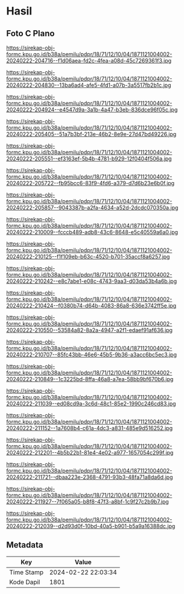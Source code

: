 # Hasil

## Foto C Plano

https://sirekap-obj-formc.kpu.go.id/b38a/pemilu/pdpr/18/71/12/10/04/1871121004002-20240222-204716--f1d06aea-fd2c-4fea-a08d-45c7269361f3.jpg

https://sirekap-obj-formc.kpu.go.id/b38a/pemilu/pdpr/18/71/12/10/04/1871121004002-20240222-204830--13ba6ad4-afe5-4fd1-a07b-3a5517fb2b1c.jpg

https://sirekap-obj-formc.kpu.go.id/b38a/pemilu/pdpr/18/71/12/10/04/1871121004002-20240222-204924--e4547d9a-3a1b-4a47-b3eb-836dce96f05c.jpg

https://sirekap-obj-formc.kpu.go.id/b38a/pemilu/pdpr/18/71/12/10/04/1871121004002-20240222-205405--51a7b3bf-213e-46b2-8e9e-27d47bd49226.jpg

https://sirekap-obj-formc.kpu.go.id/b38a/pemilu/pdpr/18/71/12/10/04/1871121004002-20240222-205551--ef3163ef-5b4b-4781-b929-12f0404f506a.jpg

https://sirekap-obj-formc.kpu.go.id/b38a/pemilu/pdpr/18/71/12/10/04/1871121004002-20240222-205722--fb95bcc6-83f9-4fd6-a379-d7d6b23e6b0f.jpg

https://sirekap-obj-formc.kpu.go.id/b38a/pemilu/pdpr/18/71/12/10/04/1871121004002-20240222-205857--9043387b-a2fa-4634-a52d-2dcdc070350a.jpg

https://sirekap-obj-formc.kpu.go.id/b38a/pemilu/pdpr/18/71/12/10/04/1871121004002-20240222-210009--fcccb489-adb8-43c6-8648-e5c40559a6a0.jpg

https://sirekap-obj-formc.kpu.go.id/b38a/pemilu/pdpr/18/71/12/10/04/1871121004002-20240222-210125--f1f109eb-b63c-4520-b701-35accf8a6257.jpg

https://sirekap-obj-formc.kpu.go.id/b38a/pemilu/pdpr/18/71/12/10/04/1871121004002-20240222-210242--e8c7abe1-e08c-4743-9aa3-d03da53b4a6b.jpg

https://sirekap-obj-formc.kpu.go.id/b38a/pemilu/pdpr/18/71/12/10/04/1871121004002-20240222-210424--f0380b74-d64b-4083-86a8-636e3742ff5e.jpg

https://sirekap-obj-formc.kpu.go.id/b38a/pemilu/pdpr/18/71/12/10/04/1871121004002-20240222-210550--53584a82-8a2a-4947-a2f1-edaef91af636.jpg

https://sirekap-obj-formc.kpu.go.id/b38a/pemilu/pdpr/18/71/12/10/04/1871121004002-20240222-210707--85fc43bb-46e6-45b5-9b36-a3acc6bc5ec3.jpg

https://sirekap-obj-formc.kpu.go.id/b38a/pemilu/pdpr/18/71/12/10/04/1871121004002-20240222-210849--1c3225bd-8ffa-46a8-a7ea-58bb9bf670b6.jpg

https://sirekap-obj-formc.kpu.go.id/b38a/pemilu/pdpr/18/71/12/10/04/1871121004002-20240222-211039--ed08cd9a-3c6d-48c1-85e2-1990c246cd83.jpg

https://sirekap-obj-formc.kpu.go.id/b38a/pemilu/pdpr/18/71/12/10/04/1871121004002-20240222-211152--1a7608b4-c61a-4dc3-a831-485e9d516252.jpg

https://sirekap-obj-formc.kpu.go.id/b38a/pemilu/pdpr/18/71/12/10/04/1871121004002-20240222-212201--4b5b22b1-81e4-4e02-a977-1657054c299f.jpg

https://sirekap-obj-formc.kpu.go.id/b38a/pemilu/pdpr/18/71/12/10/04/1871121004002-20240222-211721--dbaa223e-2368-4791-93b3-48fa71a8da6d.jpg

https://sirekap-obj-formc.kpu.go.id/b38a/pemilu/pdpr/18/71/12/10/04/1871121004002-20240222-211927--7f065a05-b8f8-47f3-a8bf-1c9f27c2b9b7.jpg

https://sirekap-obj-formc.kpu.go.id/b38a/pemilu/pdpr/18/71/12/10/04/1871121004002-20240222-212039--d2d93d0f-10bd-40a5-b901-b5a9a16388dc.jpg


## Metadata

| Key        | Value               |
| ---------- | ------------------- |
| Time Stamp | 2024-02-22 22:03:34 |
| Kode Dapil | 1801                |



